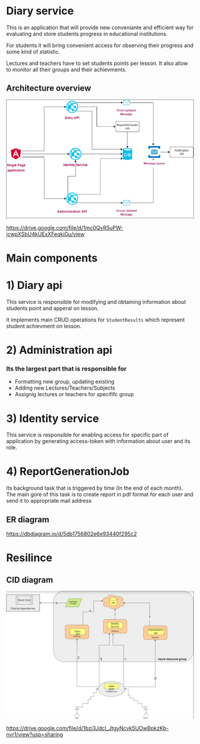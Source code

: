 # Diary service

This is an application that will provide new conveniante and efficient way for evaluating and store students progress in educational institutions.

For students it will bring convenient access for observing their progress and some kind of statistic.

Lectures and teachers have to set students points per lesson. It also allow to monitor all their groups and their achievments.

## Architecture overview

![GitHub Logo](/images/architecture.png)

https://drive.google.com/file/d/1mc0QvR5uPW-jcwpXSbU4kUExXFeqkiGu/view

# Main components

# 1) Diary api

This service is responsible for modifying and obtaining information about students point and apperal on lesson.

It implements main CRUD operations for `StudentResults` which represent student achievment on lesson.

# 2) Administration api

### Its the largest part that is responsible for
- Formatting new group, updating existing
- Adding new Lectures/Teachers/Subjects
- Assignig lectures or teachers for specififc group

# 3) Identity service

This service is responsible for enabling access for specific part of application by generating access-token with information about user and its role.

# 4) ReportGenerationJob

Its background task that is triggered by time (In the end of each month).
The main gore of this task is to create report in pdf format for each user and send it to appropriate mail address


## ER diagram

https://dbdiagram.io/d/5db1756802e6e93440f295c2

# Resilince

## CID diagram

![GitHub Logo](/images/cid-diagram.png)

https://drive.google.com/file/d/1bzj3JdcI_JtgyNcvk5UOwBpkzKb-nvr1/view?usp=sharing

